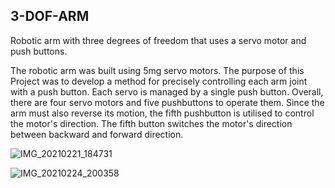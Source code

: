 ## 3-DOF-ARM
Robotic arm with three degrees of freedom that uses a servo motor and push buttons.

The robotic arm was built using 5mg servo motors. The purpose of this Project was to develop a method for precisely controlling each arm joint with a push button. Each servo is managed by a single push button. Overall, there are four servo motors and five pushbuttons to operate them. Since the arm must also reverse its motion, the fifth pushbutton is utilised to control the motor's direction. The fifth button switches the motor's direction between backward and forward direction.

![IMG_20210221_184731](https://user-images.githubusercontent.com/69248756/172658439-10ec3783-e327-416a-b4be-6f51a2fe0685.jpg)


![IMG_20210224_200358](https://user-images.githubusercontent.com/69248756/172658507-d738ab82-b4f4-4303-ba4a-0b103ca244bd.jpg)
